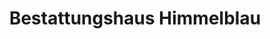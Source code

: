---
title: "Bestattungshaus Himmelblau"
url: /bad-rappenau/bestattungshaus-himmelblau-kronenstrasse/
shop: Bestattungen
---